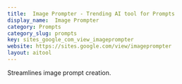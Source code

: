 ```yaml
---
title:  Image Prompter - Trending AI tool for Prompts
display_name:  Image Prompter
category: Prompts
category_slug: prompts
key: sites_google_com_view_imageprompter
website: https://sites.google.com/view/imageprompter
layout: aitool
---
```


Streamlines image prompt creation.
